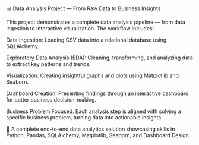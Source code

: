 📊 Data Analysis Project — From Raw Data to Business Insights

This project demonstrates a complete data analysis pipeline — from data ingestion to interactive visualization.
The workflow includes:

Data Ingestion: Loading CSV data into a relational database using SQLAlchemy.

Exploratory Data Analysis (EDA): Cleaning, transforming, and analyzing data to extract key patterns and trends.

Visualization: Creating insightful graphs and plots using Matplotlib and Seaborn.

Dashboard Creation: Presenting findings through an interactive dashboard for better business decision-making.

Business Problem Focused: Each analysis step is aligned with solving a specific business problem, turning data into actionable insights.

🚀 A complete end-to-end data analytics solution showcasing skills in Python, Pandas, SQLAlchemy, Matplotlib, Seaborn, and Dashboard Design.
